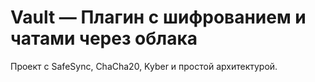 # Vault — Плагин с шифрованием и чатами через облака

Проект с SafeSync, ChaCha20, Kyber и простой архитектурой.